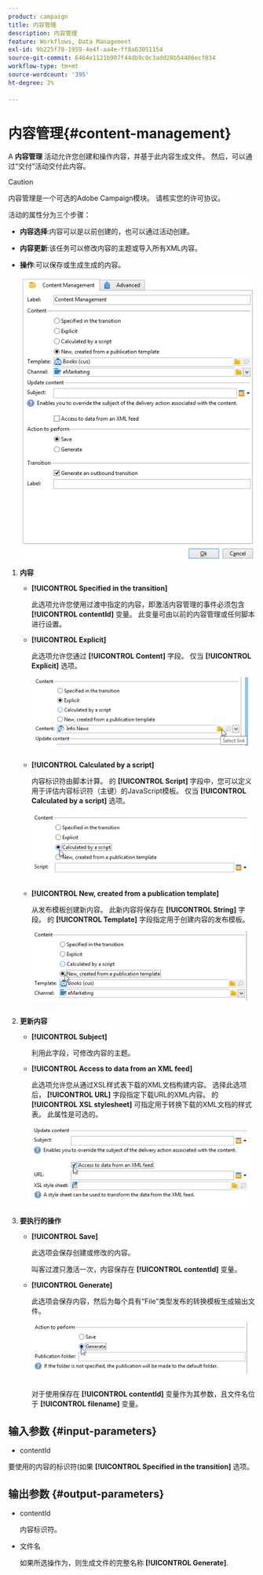 ```yaml
---
product: campaign
title: 内容管理
description: 内容管理
feature: Workflows, Data Management
exl-id: 9b225f78-1959-4e4f-aa4e-ff8a63051154
source-git-commit: 6464e1121b907f44db9c0c3add28b54486ecf834
workflow-type: tm+mt
source-wordcount: '395'
ht-degree: 3%

---
```


# 内容管理{#content-management}

A **内容管理** 活动允许您创建和操作内容，并基于此内容生成文件。 然后，可以通过“交付”活动交付此内容。

>[!CAUTION]
>
>内容管理是一个可选的Adobe Campaign模块。 请核实您的许可协议。

活动的属性分为三个步骤：

* **内容选择**:内容可以是以前创建的，也可以通过活动创建。
* **内容更新**:该任务可以修改内容的主题或导入所有XML内容。
* **操作**:可以保存或生成生成的内容。

   ![](assets/content_mgmt_edit.png)

1. **内容**

   * **[!UICONTROL Specified in the transition]**

      此选项允许您使用过渡中指定的内容，即激活内容管理的事件必须包含 **[!UICONTROL contentId]** 变量。 此变量可由以前的内容管理或任何脚本进行设置。

   * **[!UICONTROL Explicit]**

      此选项允许您通过 **[!UICONTROL Content]** 字段。 仅当 **[!UICONTROL Explicit]** 选项。

      ![](assets/content_mgmt_explicit.png)

   * **[!UICONTROL Calculated by a script]**

      内容标识符由脚本计算。 的 **[!UICONTROL Script]** 字段中，您可以定义用于评估内容标识符（主键）的JavaScript模板。 仅当 **[!UICONTROL Calculated by a script]** 选项。

      ![](assets/content_mgmt_script.png)

   * **[!UICONTROL New, created from a publication template]**

      从发布模板创建新内容。 此新内容将保存在 **[!UICONTROL String]** 字段。 的 **[!UICONTROL Template]** 字段指定用于创建内容的发布模板。

      ![](assets/content_mgmt_new.png)

1. **更新内容**

   * **[!UICONTROL Subject]**

      利用此字段，可修改内容的主题。

   * **[!UICONTROL Access to data from an XML feed]**

      此选项允许您从通过XSL样式表下载的XML文档构建内容。 选择此选项后， **[!UICONTROL URL]** 字段指定下载URL的XML内容。 的 **[!UICONTROL XSL stylesheet]** 可指定用于转换下载的XML文档的样式表。 此属性是可选的。

      ![](assets/content_mgmt_xmlcontent.png)

1. **要执行的操作**

   * **[!UICONTROL Save]**

      此选项会保存创建或修改的内容。

      叫客过渡只激活一次，内容保存在 **[!UICONTROL contentId]** 变量。

   * **[!UICONTROL Generate]**

      此选项会保存内容，然后为每个具有“File”类型发布的转换模板生成输出文件。

      ![](assets/content_mgmt_generate.png)

      对于使用保存在 **[!UICONTROL contentId]** 变量作为其参数，且文件名位于 **[!UICONTROL filename]** 变量。

## 输入参数 {#input-parameters}

* contentId

要使用的内容的标识符(如果 **[!UICONTROL Specified in the transition]** 选项。

## 输出参数 {#output-parameters}

* contentId

   内容标识符。

* 文件名

   如果所选操作为，则生成文件的完整名称 **[!UICONTROL Generate]**.
